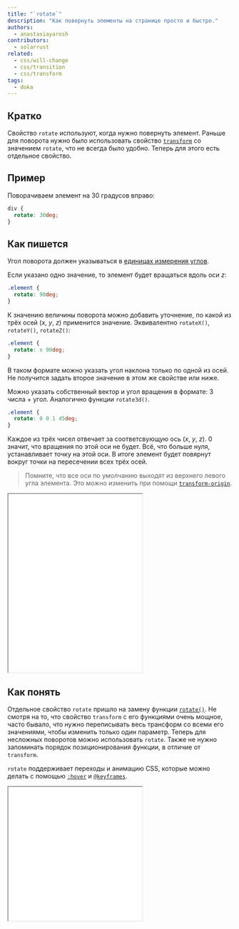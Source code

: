 ```yaml
---
title: "`rotate`"
description: "Как повернуть элементы на странице просто и быстро."
authors:
  - anastasiayarosh
contributors:
  - solarrust
related:
  - css/will-change
  - css/transition
  - css/transform
tags:
  - doka
---
```


## Кратко

Свойство `rotate` используют, когда нужно повернуть элемент. Раньше для поворота нужно было использовать свойство [`transform`](/css/transform/) со значением `rotate`, что не всегда было удобно. Теперь для этого есть отдельное свойство.

## Пример

Поворачиваем элемент на 30 градусов вправо:

```css
div {
  rotate: 30deg;
}
```

## Как пишется

Угол поворота должен указываться в [единицах измерения углов](/css/numeric-types/#edinicy-izmereniya-uglov).

Если указано одно значение, то элемент будет вращаться вдоль оси _z_:

```css
.element {
  rotate: 90deg;
}
```

К значению величины поворота можно добавить уточнение, по какой из трёх осей (_x_, _y_, _z_) применится значение. Эквивалентно `rotateX()`, `rotateY()`, `rotateZ()`:

```css
.element {
  rotate: x 90deg;
}
```

В таком формате можно указать угол наклона только по одной из осей. Не получится задать второе значение в этом же свойстве или ниже.

Можно указать собственный вектор и угол вращения в формате: 3 числа + угол. Аналогично функции `rotate3d()`.

```css
.element {
  rotate: 0 0 1 45deg;
}
```

Каждое из трёх чисел отвечает за соответсвующую ось (_x_, _y_, _z_). 0 значит, что вращения по этой оси не будет. Всё, что больше нуля, устанавливает точку на этой оси.
В итоге элемент будет повярнут вокруг точки на пересечении всех трёх осей.

> Помните, что все оси по умолчанию выходят из верхнего левого угла элемента. Это можно изменить при помощи [`transform-origin`](/css/transform-origin/).

<iframe title="Демонстрация разных значений свойства rotate" src="demos/basic/" height="400"></iframe>

## Как понять

Отдельное свойство `rotate` пришло на замену функции [`rotate()`](https://doka.guide/css/transform-function/#funkcii-povorota). Не смотря на то, что свойство `transform` с его функциями очень мощное, часто бывало, что нужно переписывать весь трансформ со всеми его значениями, чтобы изменить только один параметр. Теперь для несложных поворотов можно использовать `rotate`. Также не нужно запоминать порядок позиционирования функции, в отличие от `transform`.

`rotate` поддерживает переходы и анимацию CSS, которые можно делать с помощью [`:hover`](/css/hover/) и [`@keyframes`](/css/keyframes/).

<iframe title="Анимация при помощи свойства rotate" src="demos/animation/" height="300"></iframe>

